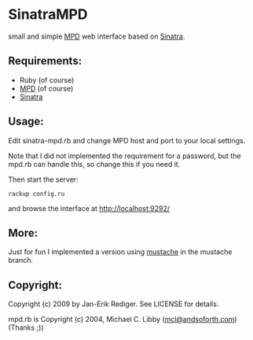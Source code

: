 SinatraMPD
==========

small and simple [MPD][] web interface based on [Sinatra].

Requirements:
-------------

* Ruby (of course)
* [MPD] (of course)
* [Sinatra][gitsinatra]

Usage:
------

Edit sinatra-mpd.rb and change MPD host and port to your local settings.

Note that I did not implemented the requirement for a password, 
but the mpd.rb can handle this, so change this if you need it.

Then start the server:

    rackup config.ru

and browse the interface at [http://localhost:9292/](http://localhost:9292/)

More:
-----

Just for fun I implemented a version using [mustache][] in the mustache branch.

Copyright:
----------

Copyright (c) 2009 by Jan-Erik Rediger. See LICENSE for details.

mpd.rb is Copyright (c) 2004, Michael C. Libby (mcl@andsoforth.com) (Thanks ;))

[MPD]: http://mpd.wikia.com/wiki/Music_Player_Daemon_Wiki
[Sinatra]: http://www.sinatrarb.com/
[gitsinatra]: http://github.com/sinatra/sinatra/
[mustache]: http://github.com/defunkt/mustache/
